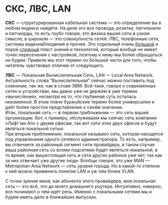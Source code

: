 # СКС, ЛВС, LAN

**СКС** — структурированная кабельная система — это определение вы в любом яндексе найдёте. На деле это все провода, розетки, патчпанели и патчкорды, то есть грубо говоря, это физика вашей сети в узком смысле, в широком — это совокупность сетей: ЛВС, телефонные сети, системы видеонаблюдения и прочее. Это отдельный очень [большой](http://ockc.ru/) и порой [сложный](http://forum.ixbt.com/topic.cgi?id=86:21) пласт знаний и технологий, который вообще не имеет точек пересечения с настройкой, поэтому к нему мы более обращаться не будем. Привели мы этот термин по большей части для того, чтобы читатель чувствовал отличие от следующего.

**ЛВС** — Локальная Вычислительная Сеть, LAN — Local Area Network. Актуальность слова “Вычислительная” сейчас можно поставить под сомнение, так же, как в слове ЭВМ. Всё-таки, говоря о современных сетях и устройствах, мы давно уже не держим в уме термин «вычисления», несмотря на то, что глубинная суть осталась неизменной. В этом плане буржуйские термин более универсален и даёт более простое представление о своём значении.  
Итак, локальная сеть — в первом приближении — это сеть вашей организации. Вот, к примеру, обслуживаем мы сейчас сеть компании «Лифт ми Ап» с двумя офисам, так вот сети этих двух офисов и будут являться локальной сетью.  
При втором приближении, локальной называют сеть, которая находится под управлением одного сетевого администратора. То есть, например, вы отвечаете за районный сегмент сети провайдера, в таком случае ваша районная сеть со всеми подсетями будет являться локальной, в то время, как вышестоящая сеть и сети других районов уже нет, так как за них отвечает уже другие люди. Вообще говоря, это уже MAN — Metropolian Area Network — сеть уровня города. Но в какой-то степени к ней можно применить понятие LAN и уж тем более VLAN.

С точки зрения меня, как абонента этого провайдера, моя локальная сеть — это всё, что до моего домашнего роутера. Интуитивно, наверно, все понимают о чём идёт речь. Именно с локальными сетями мы и будем иметь дело в ближайших выпусках.

